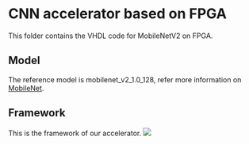 CNN accelerator based on FPGA
===
  This folder contains the VHDL code for MobileNetV2 on FPGA.
## Model
  The reference model is mobilenet_v2_1.0_128, refer more information on [MobileNet](https://github.com/tensorflow/models/tree/master/research/slim/nets/mobilenet).
## Framework
  This is the framework of our accelerator.
  ![](https://github.com/HDU-gtd/test/raw/master/fpga/cnn_accelerator/mobilenetv2/frame.png)
## 
